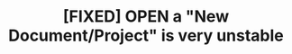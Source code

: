 ---
title: '[FIXED] OPEN a "New Document/Project" is very unstable'
redirect_to:
  - 'https://discuss.pencil2d.org/t/fixed-open-a-new-document-project-is-very-unstable/522'
---